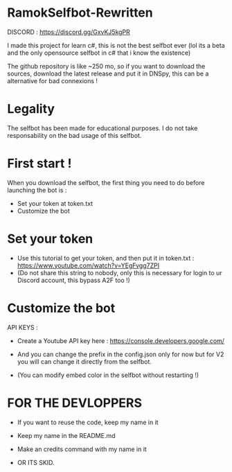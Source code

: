 # RamokSelfbot-Rewritten
DISCORD : https://discord.gg/GxvKJ5kgPR

I made this project for learn c#, this is not the best selfbot ever (lol its a beta and the only opensource selfbot in c# that i know the existence) 

The github repository is like ~250 mo, so if you want to download the sources, download the latest release and put it in DNSpy, this can be a alternative for bad connexions !

# Legality
The selfbot has been made for educational purposes. I do not take responsability on the bad usage of this selfbot.

# First start !
When you download the selfbot, the first thing you need to do before launching the bot is : 

- Set your token at token.txt
- Customize the bot

 # Set your token 
   
   - Use this tutorial to get your token, and then put it in token.txt : https://www.youtube.com/watch?v=YEgFvgg7ZPI
   - (Do not share this string to nobody, only this is necessary for login to ur Discord account, this bypass A2F too !)
			
 # Customize the bot
   
   API KEYS : 
   
   - Create a Youtube API key here : https://console.developers.google.com/
   
   
   - And you can change the prefix in the config.json only for now but for V2 you will can change it directly from the selfbot.

   - (You can modify embed color in the selfbot without restarting !)

# FOR THE DEVLOPPERS

  - If you want to reuse the code, keep my name in it
  - Keep my name in the README.md
  - Make an credits command with my name in it 
  

  - OR ITS SKID.

